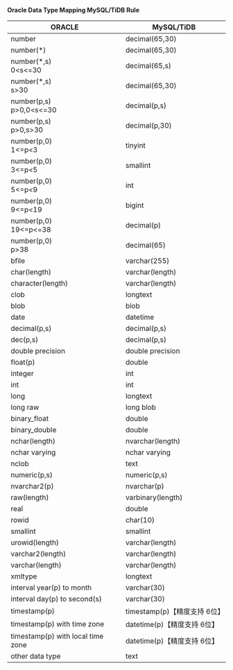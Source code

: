 <b>Oracle Data Type Mapping MySQL/TiDB Rule</b>

| ORACLE                            | MySQL/TiDB            |
|-----------------------------------|-----------------------|
| number                            | decimal(65,30)        |
| number(*)                         | decimal(65,30)        |
| number(*,s)<br />0<s<=30          | decimal(65,s)         |
| number(*,s)<br />s>30             | decimal(65,30)        |
| number(p,s)<br />p>0,0<s<=30      | decimal(p,s)          |
| number(p,s)<br />p>0,s>30         | decimal(p,30)         |
| number(p,0)<br />1<=p<3           | tinyint               |
| number(p,0)<br />3<=p<5           | smallint              |
| number(p,0)<br />5<=p<9           | int                   |
| number(p,0)<br />9<=p<19          | bigint                |
| number(p,0)<br />19<=p<=38        | decimal(p)            |
| number(p,0)<br />p>38             | decimal(65)           |
| bfile                             | varchar(255)          |
| char(length)                      | varchar(length)       |
| character(length)                 | varchar(length)       |
| clob                              | longtext              |
| blob                              | blob                  |
| date                              | datetime              |
| decimal(p,s)                      | decimal(p,s)          |
| dec(p,s)                          | decimal(p,s)          |
| double precision                  | double precision      |
| float(p)                          | double                |
| integer                           | int                   |
| int                               | int                   |
| long                              | longtext              |
| long raw                          | long blob             |
| binary_float                      | double                |
| binary_double                     | double                |
| nchar(length)                     | nvarchar(length)      |
| nchar varying                     | nchar varying         |
| nclob                             | text                  |
| numeric(p,s)                      | numeric(p,s)          |
| nvarchar2(p)                      | nvarchar(p)           |
| raw(length)                       | varbinary(length)     |
| real                              | double                |
| rowid                             | char(10)              |
| smallint                          | smallint              |
| urowid(length)                    | varchar(length)       |
| varchar2(length)                  | varchar(length)       |
| varchar(length)                   | varchar(length)       |
| xmltype                           | longtext              |
| interval year(p) to month         | varchar(30)           |
| interval day(p) to second(s)      | varchar(30)           |
| timestamp(p)                      | timestamp(p)【精度支持 6位】 |
| timestamp(p) with time zone       | datetime(p)【精度支持 6位】  |
| timestamp(p) with local time zone | datetime(p)【精度支持 6位】  |
| other data type                   | text                  |